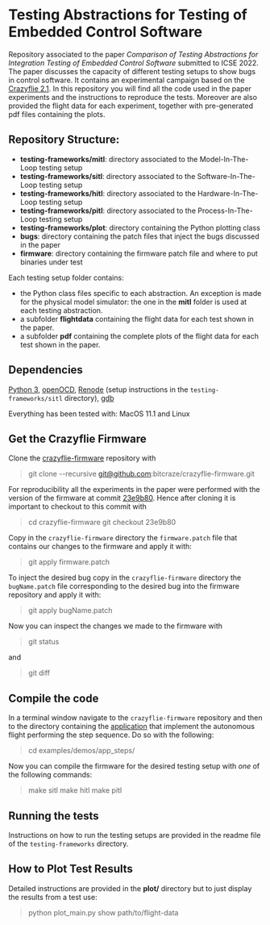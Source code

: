 # Testing Abstractions for Testing of Embedded Control Software

Repository associated to the paper _Comparison of Testing Abstractions for Integration Testing of Embedded Control Software_ submitted to ICSE 2022.
The paper discusses the capacity of different testing setups to show bugs in control software.
It contains an experimental campaign based on the [Crazyflie 2.1](https://store.bitcraze.io/products/crazyflie-2-1).
In this repository you will find all the code used in the paper experiments and the instructions to reproduce the tests.
Moreover are also provided the flight data for each experiment, together with pre-generated pdf files containing the plots.

## Repository Structure:

 * **testing-frameworks/mitl**: directory associated to the Model-In-The-Loop testing setup
 * **testing-frameworks/sitl**: directory associated to the Software-In-The-Loop testing setup
 * **testing-frameworks/hitl**: directory associated to the Hardware-In-The-Loop testing setup
 * **testing-frameworks/pitl**: directory associated to the Process-In-The-Loop testing setup
 * **testing-frameworks/plot**: directory containing the Python plotting class
 * **bugs**: directory containing the patch files that inject the bugs discussed in the paper
 * **firmware**: directory containing the firmware patch file and where to put binaries under test

Each testing setup folder contains:

 * the Python class files specific to each abstraction. An exception is made for the physical model simulator: the one in the **mitl** folder is used at each testing abstraction.
 * a subfolder **flightdata** containing the flight data for each test shown in the paper.
 * a subfolder **pdf** containing the complete plots of the flight data for each test shown in the paper.

## Dependencies

[Python 3](https://www.python.org/downloads/release/python-391/), [openOCD](https://www.openocd.org/), [Renode](https://renode.io/) (setup instructions in the `testing-frameworks/sitl` directory), [gdb](https://www.gnu.org/software/gdb/)

Everything has been tested with: MacOS 11.1 and Linux

## Get the Crazyflie Firmware 
Clone the [crazyflie-firmware](https://github.com/bitcraze/crazyflie-firmware) repository with

> git clone --recursive git@github.com:bitcraze/crazyflie-firmware.git

For reproducibility all the experiments in the paper were performed with the version of the firmware at commit [23e9b80](https://github.com/bitcraze/crazyflie-firmware/commit/23e9b80caa9137d2953ae6dce57507fda1b05a8c).
Hence after cloning it is important to checkout to this commit with

> cd crazyflie-firmware
> git checkout 23e9b80

Copy in the `crazyflie-firmware` directory the `firmware.patch` file that contains our changes to the firmware and apply it with:

> git apply firmware.patch

To inject the desired bug copy in the `crazyflie-firmware` directory the `bugName.patch` file corresponding to the desired bug into the firmware repository and apply it with:

> git apply bugName.patch

Now you can inspect the changes we made to the firmware with

> git status

and 

> git diff

## Compile the code

In a terminal window navigate to the `crazyflie-firmware` repository and then to the directory containing the [application](https://www.bitcraze.io/documentation/repository/crazyflie-firmware/master/userguides/app_layer/) that implement the autonomous flight performing the step sequence. Do so with the following:

> cd examples/demos/app_steps/

Now you can compile the firmware for the desired testing setup with *one* of the following commands:

> make sitl
> make hitl
> make pitl

## Running the tests

Instructions on how to run the testing setups are provided in the readme file of the `testing-frameworks` directory.

## How to Plot Test Results 

Detailed instructions are provided in the **plot/** directory but to just display the results from a test use:

> python plot_main.py show path/to/flight-data
